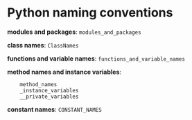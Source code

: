 # Python naming conventions

**modules and packages**: `modules_and_packages`

**class names**: `ClassNames`

**functions and variable names**: `functions_and_variable_names`

**method names and instance variables**:

```
	method_names
	_instance_variables
	__private_variables
```

**constant names**: `CONSTANT_NAMES`

